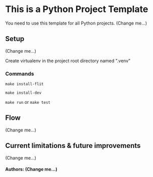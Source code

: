 # This is a Python Project Template

You need to use this template for all Python projects. (Change me...)

## Setup

(Change me...)

Create virtualenv in the project root directory named ".venv"

### Commands

`make install-flit`

`make install-dev`

`make run` or `make test`


## Flow

(Change me...)

## Current limitations & future improvements

(Change me...)

#### Authors:  (Change me...)


